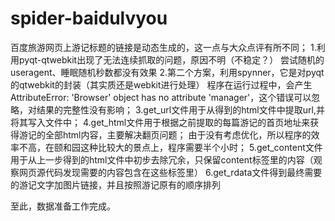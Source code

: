# spider-baidulvyou
百度旅游网页上游记标题的链接是动态生成的，这一点与大众点评有所不同；
1.利用pyqt-qtwebkit出现了无法连续抓取的问题，原因不明（不稳定？）
  尝试随机的useragent、睡眠随机秒数都没有效果
2.第二个方案，利用spynner，它是对pyqt的qtwebkit的封装（其实质还是webkit进行处理）
  程序在运行过程中，会产生AttributeError: 'Browser' object has no attribute 'manager'，这个错误可以忽略，对结果的完整性没有影响；
3.get_url文件用于从得到的html文件中提取url,并将其写入文件中；
4.get_html文件用于根据之前提取的每篇游记的首页地址来获得游记的全部html内容，主要解决翻页问题；
  由于没有考虑优化，所以程序的效率不高，在颐和园这种比较大的景点上，程序需要半个小时；
5.get_content文件用于从上一步得到的html文件中初步去除冗余，只保留content标签里的内容（观察网页源代码发现需要的内容包含在这些标签里）
6.get_rdata文件得到最终需要的游记文字加图片链接，并且按照游记原有的顺序排列

至此，数据准备工作完成。
